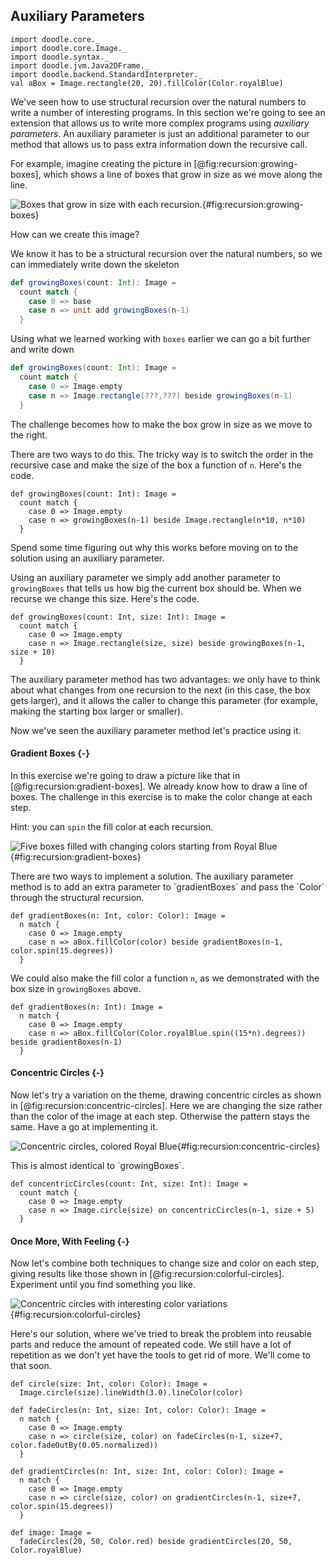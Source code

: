 ## Auxiliary Parameters

```tut:invisible
import doodle.core._
import doodle.core.Image._
import doodle.syntax._
import doodle.jvm.Java2DFrame._
import doodle.backend.StandardInterpreter._
val aBox = Image.rectangle(20, 20).fillColor(Color.royalBlue)
```

We've seen how to use structural recursion over the natural numbers to write a number of interesting programs.
In this section we're going to see an extension that allows us to write more complex programs using *auxiliary parameters*.
An auxiliary parameter is just an additional parameter to our method that allows us to pass extra information down the recursive call.

For example, imagine creating the picture in [@fig:recursion:growing-boxes], which shows a line of boxes that grow in size as we move along the line.

![Boxes that grow in size with each recursion.](./src/pages/recursion/growing-boxes.pdf+svg){#fig:recursion:growing-boxes}

How can we create this image?

We know it has to be a structural recursion over the natural numbers, so we can immediately write down the skeleton

```scala
def growingBoxes(count: Int): Image =
  count match {
    case 0 => base
    case n => unit add growingBoxes(n-1)
  }
```

Using what we learned working with `boxes` earlier we can go a bit further and write down

```scala
def growingBoxes(count: Int): Image =
  count match {
    case 0 => Image.empty
    case n => Image.rectangle(???,???) beside growingBoxes(n-1)
  }
```

The challenge becomes how to make the box grow in size as we move to the right.

There are two ways to do this.
The tricky way is to switch the order in the recursive case and make the size of the box a function of `n`.
Here's the code.

```tut:book
def growingBoxes(count: Int): Image =
  count match {
    case 0 => Image.empty
    case n => growingBoxes(n-1) beside Image.rectangle(n*10, n*10)
  }
```

Spend some time figuring out why this works before moving on to the solution using an auxiliary parameter.

Using an auxiliary parameter we simply add another parameter to `growingBoxes` that tells us how big the current box should be.
When we recurse we change this size.
Here's the code.

```tut:book
def growingBoxes(count: Int, size: Int): Image =
  count match {
    case 0 => Image.empty
    case n => Image.rectangle(size, size) beside growingBoxes(n-1, size + 10)
  }
```

The auxiliary parameter method has two advantages: we only have to think about what changes from one recursion to the next (in this case, the box gets larger), and it allows the caller to change this parameter (for example, making the starting box larger or smaller).

Now we've seen the auxiliary parameter method let's practice using it.

#### Gradient Boxes {-}

In this exercise we're going to draw a picture like that in [@fig:recursion:gradient-boxes].
We already know how to draw a line of boxes.
The challenge in this exercise is to make the color change at each step.

Hint: you can `spin` the fill color at each recursion.

![Five boxes filled with changing colors starting from Royal Blue](./src/pages/recursion/gradient-boxes.pdf+svg){#fig:recursion:gradient-boxes}

<div class="solution">
There are two ways to implement a solution.
The auxiliary parameter method is to add an extra parameter to `gradientBoxes` and pass the `Color` through the structural recursion.

```tut:book
def gradientBoxes(n: Int, color: Color): Image =
  n match {
    case 0 => Image.empty
    case n => aBox.fillColor(color) beside gradientBoxes(n-1, color.spin(15.degrees))
  }
```

We could also make the fill color a function `n`, as we demonstrated with the box size in `growingBoxes` above.

```tut:book
def gradientBoxes(n: Int): Image =
  n match {
    case 0 => Image.empty
    case n => aBox.fillColor(Color.royalBlue.spin((15*n).degrees)) beside gradientBoxes(n-1)
  }
```
</div>

#### Concentric Circles {-}

Now let's try a variation on the theme, drawing concentric circles as shown in [@fig:recursion:concentric-circles]. Here we are changing the size rather than the color of the image at each step. Otherwise the pattern stays the same. Have a go at implementing it.

![Concentric circles, colored Royal Blue](./src/pages/recursion/concentric-circles.pdf+svg){#fig:recursion:concentric-circles}

<div class="solution">
This is almost identical to `growingBoxes`.

```tut:book
def concentricCircles(count: Int, size: Int): Image =
  count match {
    case 0 => Image.empty
    case n => Image.circle(size) on concentricCircles(n-1, size + 5)
  }
```
</div>

#### Once More, With Feeling {-}

Now let's combine both techniques to change size and color on each step, giving results like those shown in [@fig:recursion:colorful-circles].
Experiment until you find something you like.

![Concentric circles with interesting color variations](./src/pages/recursion/colorful-circles.pdf+svg){#fig:recursion:colorful-circles}

<div class="solution">
Here's our solution, where we've tried to break the problem into reusable parts and reduce the amount of repeated code.
We still have a lot of repetition as we don't yet have the tools to get rid of more.
We'll come to that soon.

```tut:book
def circle(size: Int, color: Color): Image =
  Image.circle(size).lineWidth(3.0).lineColor(color)

def fadeCircles(n: Int, size: Int, color: Color): Image =
  n match {
    case 0 => Image.empty
    case n => circle(size, color) on fadeCircles(n-1, size+7, color.fadeOutBy(0.05.normalized))
  }

def gradientCircles(n: Int, size: Int, color: Color): Image =
  n match {
    case 0 => Image.empty
    case n => circle(size, color) on gradientCircles(n-1, size+7, color.spin(15.degrees))
  }

def image: Image =
  fadeCircles(20, 50, Color.red) beside gradientCircles(20, 50, Color.royalBlue)
```
</div>
